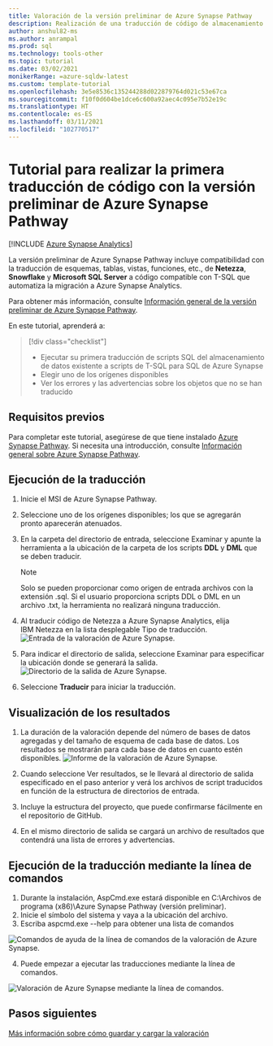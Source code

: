 ```yaml
---
title: Valoración de la versión preliminar de Azure Synapse Pathway
description: Realización de una traducción de código de almacenamiento de datos con Azure Synapse Pathway
author: anshul82-ms
ms.author: anrampal
ms.prod: sql
ms.technology: tools-other
ms.topic: tutorial
ms.date: 03/02/2021
monikerRange: =azure-sqldw-latest
ms.custom: template-tutorial
ms.openlocfilehash: 3e5e8536c135244288d022879764d021c53e67ca
ms.sourcegitcommit: f10f0d604be1dce6c600a92aec4c095e7b52e19c
ms.translationtype: HT
ms.contentlocale: es-ES
ms.lasthandoff: 03/11/2021
ms.locfileid: "102770517"
---
```

# <a name="tutorial-to-perform-your-first-code-translation-with-azure-synapse-pathway-preview"></a>Tutorial para realizar la primera traducción de código con la versión preliminar de Azure Synapse Pathway
[!INCLUDE [Azure Synapse Analytics](../../includes/applies-to-version/asa.md)]

La versión preliminar de Azure Synapse Pathway incluye compatibilidad con la traducción de esquemas, tablas, vistas, funciones, etc., de **Netezza**, **Snowflake** y **Microsoft SQL Server** a código compatible con T-SQL que automatiza la migración a Azure Synapse Analytics.

Para obtener más información, consulte [Información general de la versión preliminar de Azure Synapse Pathway](azure-synapse-pathway-overview.md).

En este tutorial, aprenderá a:

> [!div class="checklist"]
> * Ejecutar su primera traducción de scripts SQL del almacenamiento de datos existente a scripts de T-SQL para SQL de Azure Synapse 
> * Elegir uno de los orígenes disponibles
> * Ver los errores y las advertencias sobre los objetos que no se han traducido

## <a name="prerequisites"></a>Requisitos previos

Para completar este tutorial, asegúrese de que tiene instalado [Azure Synapse Pathway](synapse-pathway-download.md). Si necesita una introducción, consulte [Información general sobre Azure Synapse Pathway](azure-synapse-pathway-overview.md).

## <a name="run-the-translation"></a>Ejecución de la traducción

1. Inicie el MSI de Azure Synapse Pathway. 

1. Seleccione uno de los orígenes disponibles; los que se agregarán pronto aparecerán atenuados.
1. En la carpeta del directorio de entrada, seleccione Examinar y apunte la herramienta a la ubicación de la carpeta de los scripts **DDL** y **DML** que se deben traducir.

    > [!Note]
    > Solo se pueden proporcionar como origen de entrada archivos con la extensión .sql. Si el usuario proporciona scripts DDL o DML en un archivo .txt, la herramienta no realizará ninguna traducción.

1. Al traducir código de Netezza a Azure Synapse Analytics, elija IBM Netezza en la lista desplegable Tipo de traducción.
  ![Entrada de la valoración de Azure Synapse.](./media/synapse-pathway-assessment/assessment-input.png)

1. Para indicar el directorio de salida, seleccione Examinar para especificar la ubicación donde se generará la salida.
 ![Directorio de la salida de Azure Synapse.](./media/synapse-pathway-assessment/output-directory.png)

1. Seleccione **Traducir** para iniciar la traducción.

## <a name="view-results"></a>Visualización de los resultados

1. La duración de la valoración depende del número de bases de datos agregadas y del tamaño de esquema de cada base de datos. Los resultados se mostrarán para cada base de datos en cuanto estén disponibles.
 ![Informe de la valoración de Azure Synapse.](./media/synapse-pathway-assessment/assessment-report-rendering.png)

1. Cuando seleccione Ver resultados, se le llevará al directorio de salida especificado en el paso anterior y verá los archivos de script traducidos en función de la estructura de directorios de entrada.

1. Incluye la estructura del proyecto, que puede confirmarse fácilmente en el repositorio de GitHub.
  
1. En el mismo directorio de salida se cargará un archivo de resultados que contendrá una lista de errores y advertencias.

## <a name="run-the-translation-using-command-line"></a>Ejecución de la traducción mediante la línea de comandos
1. Durante la instalación, AspCmd.exe estará disponible en C:\Archivos de programa (x86)\Azure Synapse Pathway (versión preliminar).
1. Inicie el símbolo del sistema y vaya a la ubicación del archivo. 
1. Escriba aspcmd.exe --help para obtener una lista de comandos

  ![Comandos de ayuda de la línea de comandos de la valoración de Azure Synapse.](./media/synapse-pathway-assessment/command-line-help.png)


4. Puede empezar a ejecutar las traducciones mediante la línea de comandos.

 ![Valoración de Azure Synapse mediante la línea de comandos.](./media/synapse-pathway-assessment/command-line-assessment.png)

## <a name="next-steps"></a>Pasos siguientes

[Más información sobre cómo guardar y cargar la valoración](tutorial-save-load-assessment.md)
